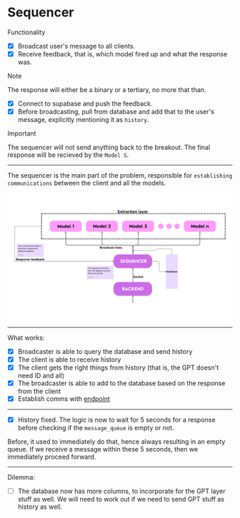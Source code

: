 # Sequencer

Functionality

- [x] Broadcast user's message to all clients.
- [x] Receive feedback, that is, which model fired up and what the response was.

> [!NOTE]
> The response will either be a binary or a tertiary, no more that than.

- [x] Connect to supabase and push the feedback.
- [x] Before broadcasting, pull from database and add that to the user's message, explicitly mentioning it as `history`.

> [!IMPORTANT]
> The sequencer will not send anything back to the breakout. The final response will be recieved by the `Model S`.

---

The sequencer is the main part of the problem, responsible for `establishing communications` between the client and all the models.

![Sequencer workflow](./images/Sequencer.png)

---

What works:

- [x] Broadcaster is able to query the database and send history
- [x] The client is able to receive history
- [x] The client gets the right things from history (that is, the GPT doesn't need ID and all)
- [x] The broadcaster is able to add to the database based on the response from the client
- [x] Establish comms with [endpoint](../Backend_endpoint/commsBack.py)

---

- [x] History fixed. The logic is now to wait for 5 seconds for a response before checking if the `message_queue` is empty or not. 

Before, it used to immediately do that, hence always resulting in an empty queue. If we receive a message within these 5 seconds, then we immediately proceed forward.

---

Dilemma:

- [ ] The database now has more columns, to incorporate for the GPT layer stuff as well. We will need to work out if we need to send GPT stuff as history as well.